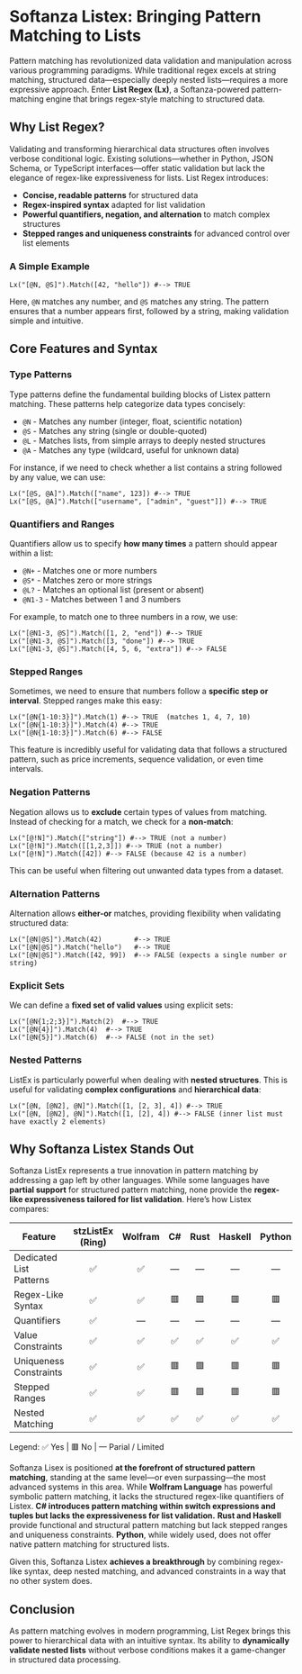 # Softanza Listex: Bringing Pattern Matching to Lists

Pattern matching has revolutionized data validation and manipulation across various programming paradigms. While traditional regex excels at string matching, structured data—especially deeply nested lists—requires a more expressive approach. Enter **List Regex (Lx)**, a Softanza-powered pattern-matching engine that brings regex-style matching to structured data.

## Why List Regex?

Validating and transforming hierarchical data structures often involves verbose conditional logic. Existing solutions—whether in Python, JSON Schema, or TypeScript interfaces—offer static validation but lack the elegance of regex-like expressiveness for lists. List Regex introduces:

* **Concise, readable patterns** for structured data
* **Regex-inspired syntax** adapted for list validation
* **Powerful quantifiers, negation, and alternation** to match complex structures
* **Stepped ranges and uniqueness constraints** for advanced control over list elements

### A Simple Example

```ring
Lx("[@N, @S]").Match([42, "hello"]) #--> TRUE
```

Here, `@N` matches any number, and `@S` matches any string. The pattern ensures that a number appears first, followed by a string, making validation simple and intuitive.

## Core Features and Syntax

### Type Patterns

Type patterns define the fundamental building blocks of Listex pattern matching. These patterns help categorize data types concisely:

* `@N` - Matches any number (integer, float, scientific notation)
* `@S` - Matches any string (single or double-quoted)
* `@L` - Matches lists, from simple arrays to deeply nested structures
* `@A` - Matches any type (wildcard, useful for unknown data)

For instance, if we need to check whether a list contains a string followed by any value, we can use:

```ring
Lx("[@S, @A]").Match(["name", 123]) #--> TRUE
Lx("[@S, @A]").Match(["username", ["admin", "guest"]]) #--> TRUE
```

### Quantifiers and Ranges

Quantifiers allow us to specify **how many times** a pattern should appear within a list:

* `@N+` - Matches one or more numbers
* `@S*` - Matches zero or more strings
* `@L?` - Matches an optional list (present or absent)
* `@N1-3` - Matches between 1 and 3 numbers

For example, to match one to three numbers in a row, we use:

```ring
Lx("[@N1-3, @S]").Match([1, 2, "end"]) #--> TRUE
Lx("[@N1-3, @S]").Match([3, "done"]) #--> TRUE
Lx("[@N1-3, @S]").Match([4, 5, 6, "extra"]) #--> FALSE
```

### Stepped Ranges

Sometimes, we need to ensure that numbers follow a **specific step or interval**. Stepped ranges make this easy:

```ring
Lx("[@N{1-10:3}]").Match(1) #--> TRUE  (matches 1, 4, 7, 10)
Lx("[@N{1-10:3}]").Match(4) #--> TRUE
Lx("[@N{1-10:3}]").Match(6) #--> FALSE
```

This feature is incredibly useful for validating data that follows a structured pattern, such as price increments, sequence validation, or even time intervals.

### Negation Patterns

Negation allows us to **exclude** certain types of values from matching. Instead of checking for a match, we check for a **non-match**:

```ring
Lx("[@!N]").Match(["string"]) #--> TRUE (not a number)
Lx("[@!N]").Match([[1,2,3]]) #--> TRUE (not a number)
Lx("[@!N]").Match([42]) #--> FALSE (because 42 is a number)
```

This can be useful when filtering out unwanted data types from a dataset.

### Alternation Patterns

Alternation allows **either-or** matches, providing flexibility when validating structured data:

```ring
Lx("[@N|@S]").Match(42)        #--> TRUE
Lx("[@N|@S]").Match("hello")   #--> TRUE
Lx("[@N|@S]").Match([42, 99])  #--> FALSE (expects a single number or string)
```

### Explicit Sets

We can define a **fixed set of valid values** using explicit sets:

```ring
Lx("[@N{1;2;3}]").Match(2)  #--> TRUE
Lx("[@N{4}]").Match(4)  #--> TRUE
Lx("[@N{5}]").Match(6)  #--> FALSE (not in the set)
```

### Nested Patterns

ListEx is particularly powerful when dealing with **nested structures**. This is useful for validating **complex configurations** and **hierarchical data**:

```ring
Lx("[@N, [@N2], @N]").Match([1, [2, 3], 4]) #--> TRUE
Lx("[@N, [@N2], @N]").Match([1, [2], 4]) #--> FALSE (inner list must have exactly 2 elements)
```

## Why Softanza Listex Stands Out

Softanza ListEx represents a true innovation in pattern matching by addressing a gap left by other languages. While some languages have **partial support** for structured pattern matching, none provide the **regex-like expressiveness tailored for list validation**. Here’s how Listex compares:

| Feature                 | stzListEx (Ring) | Wolfram | C# | Rust | Haskell | Python |
|-------------------------|:----------------:|:-------:|:--:|:----:|:-------:|:------:|
| Dedicated List Patterns | ✅                | ✅       | —  | —    | —       | —      |
| Regex-Like Syntax       | ✅                | ✅       | 🟥  | 🟥    | 🟥       | 🟥      |
| Quantifiers             | ✅                | —      | —  | —    | —       | —      |
| Value Constraints       | ✅                | ✅       | ✅  | ✅    | ✅       | ✅      |
| Uniqueness Constraints  | ✅                | ✅       | 🟥  | 🟥    | 🟥       | 🟥      |
| Stepped Ranges          | ✅                | ✅       | 🟥  | 🟥    | 🟥       | 🟥      |
| Nested Matching         | ✅                | ✅       | ✅  | ✅    | ✅       | ✅      |

Legend: ✅ Yes    |    🟥 No    |    — Parial / Limited

Softanza Lisex is positioned **at the forefront of structured pattern matching**, standing at the same level—or even surpassing—the most advanced systems in this area. While **Wolfram Language** has powerful symbolic pattern matching, it lacks the structured regex-like quantifiers of Listex. **C# introduces pattern matching within switch expressions and tuples but lacks the expressiveness for list validation.** **Rust and Haskell** provide functional and structural pattern matching but lack stepped ranges and uniqueness constraints. **Python**, while widely used, does not offer native pattern matching for structured lists.

Given this, Softanza Listex **achieves a breakthrough** by combining regex-like syntax, deep nested matching, and advanced constraints in a way that no other system does.

## Conclusion

As pattern matching evolves in modern programming, List Regex brings this power to hierarchical data with an intuitive syntax. Its ability to **dynamically validate nested lists** without verbose conditions makes it a game-changer in structured data processing.